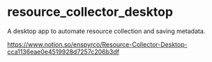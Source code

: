 # resource_collector_desktop

A desktop app to automate resource collection and saving metadata.

<https://www.notion.so/enspyrco/Resource-Collector-Desktop-cca1136eae0e4519928d7257c206b3df>
